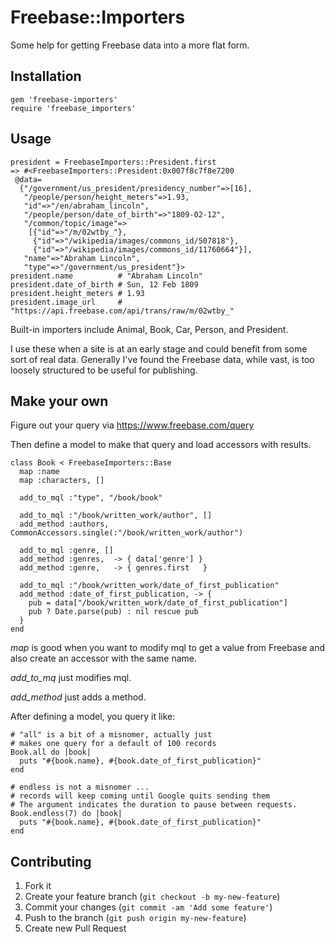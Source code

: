 # Freebase::Importers

Some help for getting Freebase data into a more flat form.

## Installation

    gem 'freebase-importers'
    require 'freebase_importers'

## Usage

    president = FreebaseImporters::President.first
    => #<FreebaseImporters::President:0x007f8c7f8e7200
     @data=
      {"/government/us_president/presidency_number"=>[16],
       "/people/person/height_meters"=>1.93,
       "id"=>"/en/abraham_lincoln",
       "/people/person/date_of_birth"=>"1809-02-12",
       "/common/topic/image"=>
        [{"id"=>"/m/02wtby_"},
         {"id"=>"/wikipedia/images/commons_id/507818"},
         {"id"=>"/wikipedia/images/commons_id/11760664"}],
       "name"=>"Abraham Lincoln",
       "type"=>"/government/us_president"}>
    president.name          # "Abraham Lincoln"
    president.date_of_birth # Sun, 12 Feb 1809
    president.height_meters # 1.93
    president.image_url     # "https://api.freebase.com/api/trans/raw/m/02wtby_"

Built-in importers include Animal, Book, Car, Person, and President.

I use these when a site is at an early stage and could benefit from some sort of real data. Generally I've found the Freebase data, while vast, is too loosely structured to be useful for publishing.

## Make your own

Figure out your query via https://www.freebase.com/query

Then define a model to make that query and load accessors with results.

    class Book < FreebaseImporters::Base
      map :name
      map :characters, []

      add_to_mql :"type", "/book/book"

      add_to_mql :"/book/written_work/author", []
      add_method :authors, CommonAccessors.single(:"/book/written_work/author")

      add_to_mql :genre, []
      add_method :genres,  -> { data['genre'] }
      add_method :genre,   -> { genres.first   }

      add_to_mql :"/book/written_work/date_of_first_publication"
      add_method :date_of_first_publication, -> {
        pub = data["/book/written_work/date_of_first_publication"]
        pub ? Date.parse(pub) : nil rescue pub
      }
    end

*map* is good when you want to modify mql to get a value from Freebase and also create an accessor with the same name.

*add_to_mq* just modifies mql.

*add_method* just adds a method.

After defining a model, you query it like:

    # "all" is a bit of a misnomer, actually just
    # makes one query for a default of 100 records
    Book.all do |book|
      puts "#{book.name}, #{book.date_of_first_publication}"
    end

    # endless is not a misnomer ...
    # records will keep coming until Google quits sending them
    # The argument indicates the duration to pause between requests.
    Book.endless(7) do |book|
      puts "#{book.name}, #{book.date_of_first_publication}"
    end

## Contributing

1. Fork it
2. Create your feature branch (`git checkout -b my-new-feature`)
3. Commit your changes (`git commit -am 'Add some feature'`)
4. Push to the branch (`git push origin my-new-feature`)
5. Create new Pull Request
